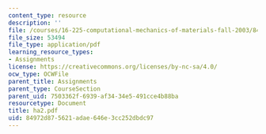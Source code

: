 ```yaml
---
content_type: resource
description: ''
file: /courses/16-225-computational-mechanics-of-materials-fall-2003/84972d875621adae646e3cc252dbdc97_ha2.pdf
file_size: 53494
file_type: application/pdf
learning_resource_types:
- Assignments
license: https://creativecommons.org/licenses/by-nc-sa/4.0/
ocw_type: OCWFile
parent_title: Assignments
parent_type: CourseSection
parent_uid: 7503362f-6939-af34-34e5-491cce4b88ba
resourcetype: Document
title: ha2.pdf
uid: 84972d87-5621-adae-646e-3cc252dbdc97
---
```

